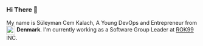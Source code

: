 ### Hi There 👋

My name is Süleyman Cem Kalach, A Young DevOps and Entrepreneur from <img width="23" align="center" src="https://cdn-icons-png.flaticon.com/512/321/321225.png"> **Denmark**. I'm currently working as a Software Group Leader at [ROK99](https://github.com/ROKNN) INC. 
